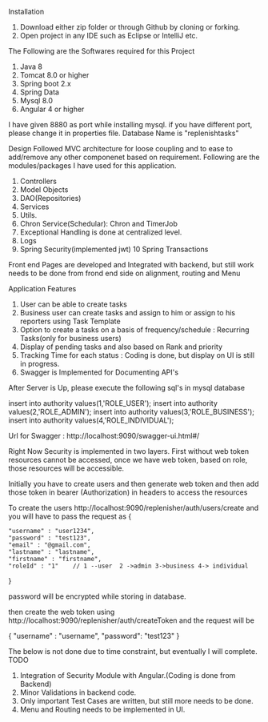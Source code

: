 Installation
1. Download either zip folder or through Github  by cloning or forking.
2. Open project in any IDE such as Eclipse or IntelliJ etc.

The Following are the Softwares required for this Project
1. Java 8
2. Tomcat 8.0 or higher
3. Spring boot 2.x
4. Spring Data
5. Mysql 8.0
6. Angular 4 or higher

I have given 8880 as port while installing mysql. if you have different port, please change it in properties file.
Database Name is "replenishtasks"

Design
Followed MVC architecture for loose coupling and to ease to add/remove any other componenet based on requirement. 
Following are the modules/packages I have used for this application.
1.	Controllers
2.	Model Objects
3.	DAO(Repositories)
4.	Services
5.	Utils.
6.	Chron Service(Schedular): Chron and TimerJob
7.	Exceptional Handling is done at centralized level.
8.  Logs
9.  Spring Security(implemented jwt)
10  Spring Transactions

Front end Pages are developed and Integrated with backend, but still work needs to be done from frond end side on alignment, routing  and Menu

Application Features
1.	User can be able to create tasks
2.	Business user can create tasks and assign to him or assign to his reporters using Task Template
3.	Option to create a tasks on a basis of frequency/schedule : Recurring Tasks(only for business users)
4.	Display of pending tasks and also based on Rank and priority
5.	Tracking Time for each status : Coding is done, but display on UI is still in progress.
6.  Swagger is Implemented for Documenting API's

After Server is Up, please execute the following sql's in mysql database

insert into authority values(1,'ROLE_USER');
insert into authority values(2,'ROLE_ADMIN');
insert into authority values(3,'ROLE_BUSINESS');
insert into authority values(4,'ROLE_INDIVIDUAL');

Url for Swagger : http://localhost:9090/swagger-ui.html#/

Right Now Security is implemented in two layers. 
First without web token resources cannot be accessed, once we have web token,  based on role, those resources will be 
accessible.

Initially you have to create users and then generate web token and then add those token in bearer (Authorization) in headers to access the resources

To create the users 
http://localhost:9090/replenisher/auth/users/create and you will have to pass the request as
{
	
	"username" : "user1234",
	"password" : "test123",
	"email" : "@gmail.com",
	"lastname" : "lastname",
	"firstname" : "firstname",
	"roleId" : "1"    // 1 --user  2 ->admin 3->business 4-> individual
	
}

password will be encrypted while storing in database.

then create the web token using
http://localhost:9090/replenisher/auth/createToken and the request will be

{
  "username" : "username",
  "password": "test123"
  }

The below is not  done due to time constraint, but eventually I will complete.
TODO
1.	Integration of Security Module with Angular.(Coding is done from Backend)
2.	Minor Validations in backend code.
3.	Only important Test Cases are written, but still more needs to be done.
4.  Menu and Routing needs to be implemented in UI.



